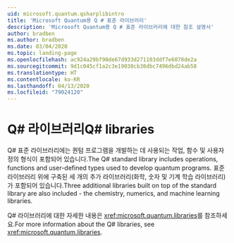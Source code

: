 ```yaml
---
uid: microsoft.quantum.qsharplibintro
title: 'Microsoft Quantum용 Q # 표준 라이브러리'
description: 'Microsoft Quantum용 Q # 표준 라이브러리에 대한 참조 설명서'
author: bradben
ms.author: bradben
ms.date: 03/04/2020
ms.topic: landing-page
ms.openlocfilehash: ac924a29bf90de67d933d271103ddf7e6078de2a
ms.sourcegitcommit: 9d1c045cf1a2c3e19030cb38dbc7496dbd24ab58
ms.translationtype: HT
ms.contentlocale: ko-KR
ms.lasthandoff: 04/13/2020
ms.locfileid: "79024120"
---
```

# <a name="q-libraries"></a><span data-ttu-id="96b34-103">Q# 라이브러리</span><span class="sxs-lookup"><span data-stu-id="96b34-103">Q# libraries</span></span> #

<span data-ttu-id="96b34-104">Q# 표준 라이브러리에는 퀀텀 프로그램을 개발하는 데 사용되는 작업, 함수 및 사용자 정의 형식이 포함되어 있습니다.</span><span class="sxs-lookup"><span data-stu-id="96b34-104">The Q# standard library includes operations, functions and user-defined types used to develop quantum programs.</span></span> <span data-ttu-id="96b34-105">표준 라이브러리 위에 구축된 세 개의 추가 라이브러리(화학, 숫자 및 기계 학습 라이브러리)가 포함되어 있습니다.</span><span class="sxs-lookup"><span data-stu-id="96b34-105">Three additional libraries built on top of the standard library are also included - the chemistry, numerics, and machine learning libraries.</span></span>

<span data-ttu-id="96b34-106">Q# 라이브러리에 대한 자세한 내용은 <xref:microsoft.quantum.libraries>를 참조하세요.</span><span class="sxs-lookup"><span data-stu-id="96b34-106">For more information about the Q# libraries, see <xref:microsoft.quantum.libraries>.</span></span>
